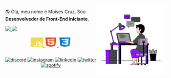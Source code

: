  <img src="developer.svg" min-width="300px" max-width="300px" width="220px" align="right" alt="developer">

<p style="align=left"> 🌎 Olá, meu nome é Moises Cruz. Sou <strong>Desenvolvedor de Front-End iniciante</strong>.</p>

 <div>
  <a href="https://github.com/moFRu7">
   <img height="143em" src="https://github-readme-stats.vercel.app/api?username=moFRu7&show_icons=true&theme=tokyonight&include_all_commits=true&count_private=true"/>
  <img height="145em" src="https://github-readme-stats.vercel.app/api/top-langs/?username=moFRu7&layout=compact&langs_count=7&theme=tokyonight"/>
</div>
  <div style="display: inline_block" align="center"><br>
   <img alt="moFRu7-Js" height="30" width="40" src="https://raw.githubusercontent.com/devicons/devicon/master/icons/javascript/javascript-plain.svg">
   <img alt="moFRu7-HTML" height="30" width="40" src="https://raw.githubusercontent.com/devicons/devicon/master/icons/html5/html5-original.svg">
   <img alt="moFRu7-CSS" height="30" width="40" src="https://raw.githubusercontent.com/devicons/devicon/master/icons/css3/css3-original.svg">
</div>
 
 ##

 <div align="center">
  <a href="https://discord.gg/taldo mwises#7476" target="_blank" rel="external"> <img src="https://img.shields.io/badge/Discord-7289DA?style=for-the-badge&logo=discord&logoColor=blueviolet" alt="discord"></a>
  <a href="https://www.instagram.com/moisescruz_/" target="_blank" rel="external"> <img src="https://img.shields.io/badge/-Instagram-1C1C1C?style=for-the-badge&logo=Instagram&logoColor=blueviolet&link=https://www.instagram.com/moisescruz_//%3E" alt="instagram"></a>
  <a href="http://www.linkedin.com/in/moises-cruz-04531521b/" target="_blank" rel="external"> <img src="https://img.shields.io/badge/LinkedIn-0077B5?style=for-the-badge&logo=linkedin&logoColor=blueviolet" alt="linkedin"></a>
  <a href="http://twitter.com/m____oises" target="_blank" rel="external"> <img src="https://img.shields.io/badge/Twitter-1DA1F2?style=for-the-badge&logo=twitter&logoColor=blueviolet" alt="twitter"></a>
  <a href="https://open.spotify.com/user/315rjp5b4vu7j65exsrl56hxkrmu?si=7fe0cf93f0684f68" target="_blank" rel="external"> <img src="https://img.shields.io/badge/Spotify-1ED760?&style=for-the-badge&logo=spotify&logoColor=blueviolet" alt="spotify"></a>
</div>
